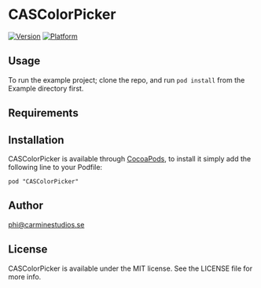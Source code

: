 # CASColorPicker

[![Version](http://cocoapod-badges.herokuapp.com/v/CASColorPicker/badge.png)](http://cocoadocs.org/docsets/CASColorPicker)
[![Platform](http://cocoapod-badges.herokuapp.com/p/CASColorPicker/badge.png)](http://cocoadocs.org/docsets/CASColorPicker)

## Usage

To run the example project; clone the repo, and run `pod install` from the Example directory first.

## Requirements

## Installation

CASColorPicker is available through [CocoaPods](http://cocoapods.org), to install
it simply add the following line to your Podfile:

    pod "CASColorPicker"

## Author

phi@carminestudios.se

## License

CASColorPicker is available under the MIT license. See the LICENSE file for more info.


